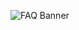 ![FAQ Banner](https://github.com/thecodingone/Juno/blob/main/Branding%20Assets/Banner/FAQ%20Banner.png?raw=true)
